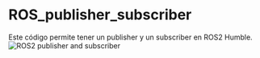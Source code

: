 # ROS_publisher_subscriber
Este código permite tener un publisher y un subscriber en ROS2 Humble.
![ROS2 publisher and subscriber](https://github.com/user-attachments/assets/a26c5d0d-82dc-4d85-a9b6-28bd12f530ac)



